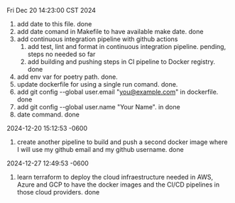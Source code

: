 Fri Dec 20 14:23:00 CST 2024

1. add date to this file. done
2. add date comand in Makefile to have available make date. done
3. add continuous integration pipeline with github actions
    1. add test, lint and format in continuous integration pipeline. pending, steps no needed so far
    2. add building and pushing steps in CI pipeline to Docker registry. done
4. add env var for poetry path. done.
5. update dockerfile for using a single run comand. done.
6. add git config --global user.email "you@example.com" in dockerfile. done
7. add git config --global user.name "Your Name". in done
8. date command. done

2024-12-20 15:12:53 -0600

1. create another pipeline to build and push a second docker image where I will use my github email and my github username. done

2024-12-27 12:49:53 -0600

1. learn terraform to deploy the cloud infraestructure needed in AWS, Azure and GCP to have the docker images and the CI/CD pipelines in those cloud providers. done
